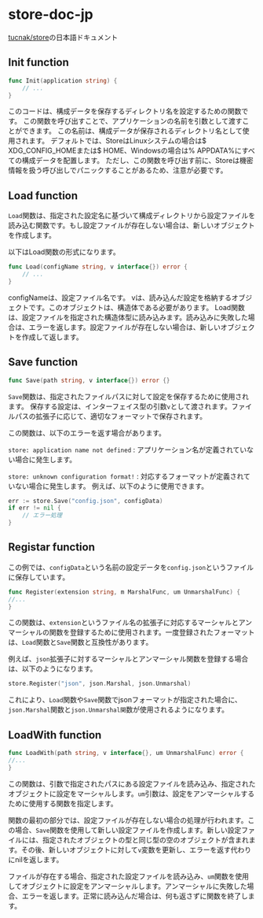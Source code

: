# store-doc-jp
[tucnak/store](https://github.com/tucnak/store)の日本語ドキュメント

## Init function
```go
func Init(application string) {
	// ...
}
```
このコードは、構成データを保存するディレクトリ名を設定するための関数です。
この関数を呼び出すことで、アプリケーションの名前を引数として渡すことができます。
この名前は、構成データが保存されるディレクトリ名として使用されます。
デフォルトでは、StoreはLinuxシステムの場合は$ XDG_CONFIG_HOMEまたは$ HOME、Windowsの場合は% APPDATA%にすべての構成データを配置します。
ただし、この関数を呼び出す前に、Storeは機密情報を扱う呼び出しでパニックすることがあるため、注意が必要です。

## Load function

`Load`関数は、指定された設定名に基づいて構成ディレクトリから設定ファイルを読み込む関数です。もし設定ファイルが存在しない場合は、新しいオブジェクトを作成します。

以下はLoad関数の形式になります。

```go
func Load(configName string, v interface{}) error {
    // ...
}
```
configNameは、設定ファイル名です。
vは、読み込んだ設定を格納するオブジェクトです。このオブジェクトは、構造体である必要があります。
Load関数は、設定ファイルを指定された構造体型に読み込みます。読み込みに失敗した場合は、エラーを返します。設定ファイルが存在しない場合は、新しいオブジェクトを作成して返します。

## Save function
```go
func Save(path string, v interface{}) error {}
```
`Save`関数は、指定されたファイルパスに対して設定を保存するために使用されます。
保存する設定は、インターフェイス型の引数`v`として渡されます。ファイルパスの拡張子に応じて、適切なフォーマットで保存されます。

この関数は、以下のエラーを返す場合があります。

`store: application name not defined` : アプリケーション名が定義されていない場合に発生します。

`store: unknown configuration format!` : 対応するフォーマットが定義されていない場合に発生します。
例えば、以下のように使用できます。

```go
err := store.Save("config.json", configData)
if err != nil {
    // エラー処理
}
```

## Registar function
この例では、`configData`という名前の設定データを`config.json`というファイルに保存しています。

```go
func Register(extension string, m MarshalFunc, um UnmarshalFunc) {
//...
}
```
この関数は、`extension`というファイル名の拡張子に対応するマーシャルとアンマーシャルの関数を登録するために使用されます。一度登録されたフォーマットは、`Load`関数と`Save`関数と互換性があります。

例えば、`json`拡張子に対するマーシャルとアンマーシャル関数を登録する場合は、以下のようになります。

```go
store.Register("json", json.Marshal, json.Unmarshal)
```
これにより、`Load`関数や`Save`関数でjsonフォーマットが指定された場合に、`json.Marshal`関数と`json.Unmarshal関`数が使用されるようになります。

## LoadWith function
```go
func LoadWith(path string, v interface{}, um UnmarshalFunc) error {
//...
}
```
この関数は、引数で指定されたパスにある設定ファイルを読み込み、指定されたオブジェクトに設定をマーシャルします。`um`引数は、設定をアンマーシャルするために使用する関数を指定します。

関数の最初の部分では、設定ファイルが存在しない場合の処理が行われます。この場合、`Save`関数を使用して新しい設定ファイルを作成します。新しい設定ファイルには、指定されたオブジェクトの型と同じ型の空のオブジェクトが含まれます。その後、新しいオブジェクトに対して`v`変数を更新し、エラーを返す代わりにnilを返します。

ファイルが存在する場合、指定された設定ファイルを読み込み、`um`関数を使用してオブジェクトに設定をアンマーシャルします。アンマーシャルに失敗した場合、エラーを返します。正常に読み込んだ場合は、何も返さずに関数を終了します。

